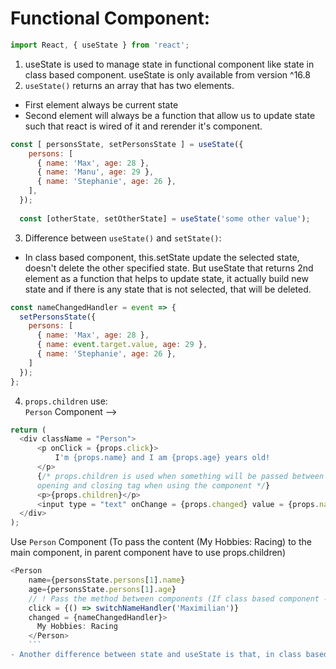 # Functional Component:

```js
import React, { useState } from 'react';
```
1. useState is used to manage state in functional component like state in class based component.
useState is only available from version ^16.8
2. `useState()` returns an array that has two elements.
 - First element always be current state
 - Second element will always be a function that allow us to update state such that react is wired of it and rerender it's component.
```js
const [ personsState, setPersonsState ] = useState({
    persons: [
      { name: 'Max', age: 28 },
      { name: 'Manu', age: 29 },
      { name: 'Stephanie', age: 26 },
    ],
  });
  
  const [otherState, setOtherState] = useState('some other value');
  ```
  3. Difference between `useState()` and `setState()`:
  - In class based component, this.setState update the selected state, doesn't delete the other specified state. But useState that returns 2nd element as a function that helps to update state, it actually build new state and if there is any state that is not selected, that will be deleted.
  ```js
  const nameChangedHandler = event => {
    setPersonsState({
      persons: [
        { name: 'Max', age: 28 },
        { name: event.target.value, age: 29 },
        { name: 'Stephanie', age: 26 },
      ]
    });
  };
  ```
  4. `props.children` use:<br/>
  `Person` Component -->
  ```js
  return (
    <div className = "Person">
        <p onClick = {props.click}>
            I'm {props.name} and I am {props.age} years old!
        </p>
        {/* props.children is used when something will be passed between
        opening and closing tag when using the component */}
        <p>{props.children}</p>
        <input type = "text" onChange = {props.changed} value = {props.name}/>
    </div>
  );
  ```
  Use `Person` Component (To pass the content (My Hobbies: Racing) to the main component, in parent component have to use props.children)
  ```js
  <Person 
      name={personsState.persons[1].name} 
      age={personsState.persons[1].age}
      // ! Pass the method between components (If class based component --> this.switchNameHandler.bind(this, 'Maximilian') or () => this.switchNameHandler('Max')) 
      click = {() => switchNameHandler('Maximilian')} 
      changed = {nameChangedHandler}>
        My Hobbies: Racing
      </Person>
      ```
  - Another difference between state and useState is that, in class based component state can't use multiple times. But, useState can be used multiple times. Then, one useState's 2nd element function doesn't modufy other defined useState's state.
  
